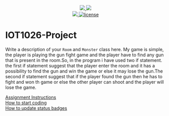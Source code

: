 <p align="center">
	<a href="https://github.com//IOT1026-Project/actions/workflows/ci.yml">
    <img src="https://github.com/UmangPattel/IOT1026-Project/actions/workflows/ci.yml/badge.svg"/>
    </a>
	<a href="https://github.com/UmangPattel/IOT1026-Project/actions/workflows/formatting.yml">
    <img src="https://github.com/UmangPattel/IOT1026-Project/actions/workflows/formatting.yml/badge.svg"/>
	<br/>
    <a href="https://codecov.io/gh/UmangPattel/IOT1026-Project" > 
    <img src="https://codecov.io/gh/UmangPattel/IOT1026-Project/branch/main/graph/badge.svg?token=JS0857X5JD"/> 
	<img title="MIT License" alt="license" src="https://img.shields.io/badge/license-MIT-informational?style=flat-square">	
    </a>
</p>

# IOT1026-Project
Write a description of your `Room` and `Monster` class here.
My game is simple, the player is playing the gun fight game and the player have to find any gun that is present in the room.So, in the program i have used two if statement. the first if statement suggest that the player enter the room and it has a possibility to find the gun and win the game or else it may lose the gun.The second if statement suggest that if the player found the gun then he has to fight and won th game or else the other player can shoot and the player will lose the game.

[Assignment Instructions](docs/instructions.md)  
[How to start coding](docs/how-to-use.md)  
[How to update status badges](docs/how-to-update-badges.md)
